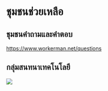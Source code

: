 # ชุมชนช่วยเหลือ

## ชุมชนคำถามและคำตอบ

https://www.workerman.net/questions

## กลุ่มสนทนาเทคโนโลยี

![](../assets/img/webman-qun-qr.jpg)
